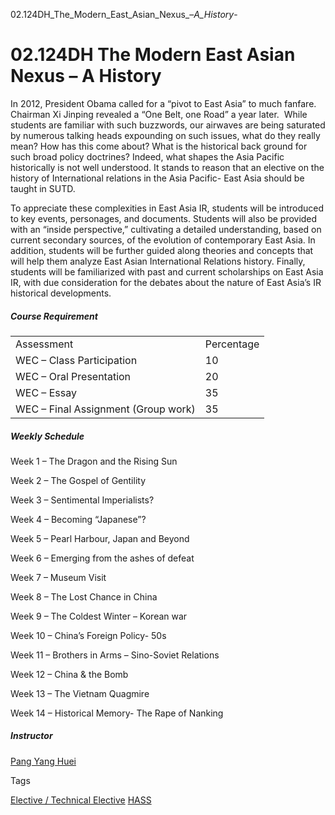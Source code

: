 02.124DH_The_Modern_East_Asian_Nexus_–_A_History_-



02.124DH The Modern East Asian Nexus – A History
================================================

In 2012, President Obama called for a “pivot to East Asia” to much fanfare. Chairman Xi Jinping revealed a “One Belt, one Road” a year later.  While students are familiar with such buzzwords, our airwaves are being saturated by numerous talking heads expounding on such issues, what do they really mean? How has this come about? What is the historical back ground for such broad policy doctrines? Indeed, what shapes the Asia Pacific historically is not well understood. It stands to reason that an elective on the history of International relations in the Asia Pacific- East Asia should be taught in SUTD.



To appreciate these complexities in East Asia IR, students will be introduced to key events, personages, and documents. Students will also be provided with an “inside perspective,” cultivating a detailed understanding, based on current secondary sources, of the evolution of contemporary East Asia. In addition, students will be further guided along theories and concepts that will help them analyze East Asian International Relations history. Finally, students will be familiarized with past and current scholarships on East Asia IR, with due consideration for the debates about the nature of East Asia’s IR historical developments.



##### **Course Requirement**



|  |  |
| --- | --- |
| Assessment | Percentage |
| WEC – Class Participation | 10 |
| WEC – Oral Presentation | 20 |
| WEC – Essay | 35 |
| WEC – Final Assignment (Group work) | 35 |



##### **Weekly Schedule**



Week 1 – The Dragon and the Rising Sun



Week 2 – The Gospel of Gentility



Week 3 – Sentimental Imperialists?



Week 4 – Becoming “Japanese”?



Week 5 – Pearl Harbour, Japan and Beyond



Week 6 – Emerging from the ashes of defeat



Week 7 – Museum Visit



Week 8 – The Lost Chance in China



Week 9 – The Coldest Winter – Korean war



Week 10 – China’s Foreign Policy- 50s



Week 11 – Brothers in Arms – Sino-Soviet Relations



Week 12 – China & the Bomb



Week 13 – The Vietnam Quagmire



Week 14 – Historical Memory- The Rape of Nanking



##### **Instructor**



[Pang Yang Huei](/profile/pang-yang-huei/)

Tags

[Elective / Technical Elective](/education/undergraduate/courses/?course-type=853)
[HASS](/education/undergraduate/courses/?pillar-cluster=56)

